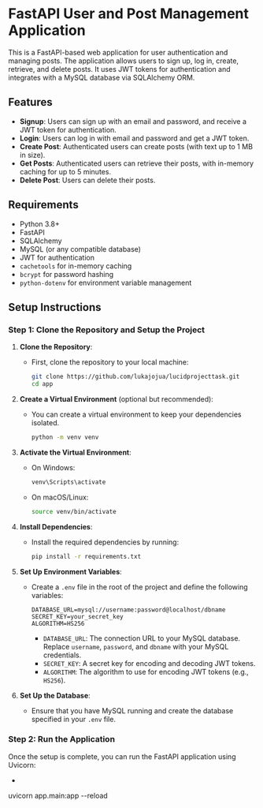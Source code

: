 # FastAPI User and Post Management Application

This is a FastAPI-based web application for user authentication and managing posts. The application allows users to sign up, log in, create, retrieve, and delete posts. It uses JWT tokens for authentication and integrates with a MySQL database via SQLAlchemy ORM.

## Features
- **Signup**: Users can sign up with an email and password, and receive a JWT token for authentication.
- **Login**: Users can log in with email and password and get a JWT token.
- **Create Post**: Authenticated users can create posts (with text up to 1 MB in size).
- **Get Posts**: Authenticated users can retrieve their posts, with in-memory caching for up to 5 minutes.
- **Delete Post**: Users can delete their posts.

## Requirements
- Python 3.8+
- FastAPI
- SQLAlchemy
- MySQL (or any compatible database)
- JWT for authentication
- `cachetools` for in-memory caching
- `bcrypt` for password hashing
- `python-dotenv` for environment variable management

## Setup Instructions

### Step 1: Clone the Repository and Setup the Project

1. **Clone the Repository**:
   - First, clone the repository to your local machine:
     ```bash
     git clone https://github.com/lukajojua/lucidprojecttask.git
     cd app
     ```

2. **Create a Virtual Environment** (optional but recommended):
   - You can create a virtual environment to keep your dependencies isolated.
     ```bash
     python -m venv venv
     ```

3. **Activate the Virtual Environment**:
   - On Windows:
     ```bash
     venv\Scripts\activate
     ```
   - On macOS/Linux:
     ```bash
     source venv/bin/activate
     ```

4. **Install Dependencies**:
   - Install the required dependencies by running:
     ```bash
     pip install -r requirements.txt
     ```

5. **Set Up Environment Variables**:
   - Create a `.env` file in the root of the project and define the following variables:
     ```env
     DATABASE_URL=mysql://username:password@localhost/dbname
     SECRET_KEY=your_secret_key
     ALGORITHM=HS256
     ```
     - `DATABASE_URL`: The connection URL to your MySQL database. Replace `username`, `password`, and `dbname` with your MySQL credentials.
     - `SECRET_KEY`: A secret key for encoding and decoding JWT tokens.
     - `ALGORITHM`: The algorithm to use for encoding JWT tokens (e.g., `HS256`).

6. **Set Up the Database**:
   - Ensure that you have MySQL running and create the database specified in your `.env` file.


### Step 2: Run the Application

Once the setup is complete, you can run the FastAPI application using Uvicorn:

-
uvicorn app.main:app --reload

